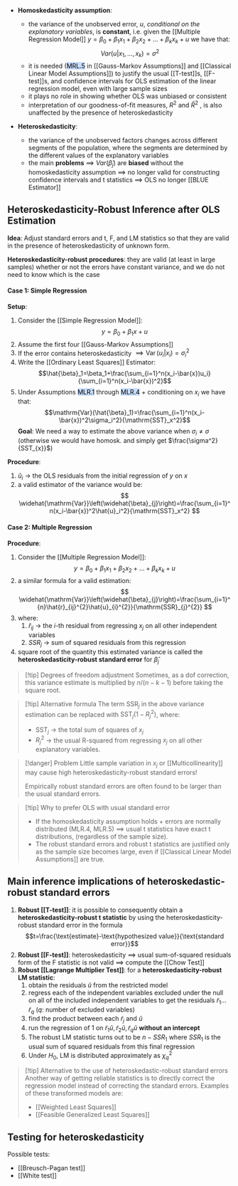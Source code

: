 
- **Homoskedasticity assumption**:
  - the variance of the unobserved error, $u$, *conditional on the explanatory variables*, is **constant**, i.e. given the [[Multiple Regression Model]] $y=\beta_0+\beta_1x_1+\beta_2x_2+...+\beta_kx_k+u$  we have that:
$$
Var(u|x_{1},\dots,x_k)=\sigma^2
$$
  - it is needed (<mark style="background: #ADCCFFA6;">MRL.5</mark> in [[Gauss-Markov Assumptions]] and [[Classical Linear Model Assumptions]]) to justify the usual [[T-test]]s, [[F-test]]s, and confidence intervals for OLS estimation of the linear regression model, even with large sample sizes
  - it plays no role in showing whether OLS was unbiased or consistent
  - interpretation of our goodness-of-fit measures, $R^2$ and $\bar{R}^2$ , is also unaffected by the presence of heteroskedasticity

- **Heteroskedasticity**:
  - the variance of the unobserved factors changes across different segments of the population, where the segments are determined by the different values of the explanatory variables
  - the main **problems** 
    $\implies$ $Var(\hat{\beta}_{j})$ are **biased** without the homoskedasticity assumption
	$\implies$ no longer valid for constructing confidence intervals and t statistics
	$\implies$ OLS no longer [[BLUE Estimator]]

## Heteroskedasticity-Robust Inference after OLS Estimation

**Idea**: 
Adjust standard errors and t, F, and LM statistics so that they are valid in the presence of heteroskedasticity of unknown form.

**Heteroskedasticity-robust procedures**:
they are valid (at least in large samples) whether or not the errors have constant variance, and we do not need to know which is the case

#### Case 1: Simple Regression

**Setup**:
1. Consider the [[Simple Regression Model]]: $$y = \beta_{0 }+ \beta_{1}x + u$$
2. Assume the first four [[Gauss-Markov Assumptions]]
3. If the error contains heteroskedasticity $\implies \operatorname{Var}(u_i|x_i)=\sigma_i^2$
4. Write the [[Ordinary Least Squares]] Estimator: $$\hat{\beta}_1=\beta_1+\frac{\sum_{i=1}^n(x_i-\bar{x})u_i}{\sum_{i=1}^n(x_i-\bar{x})^2}$$
5. Under Assumptions <mark style="background: #ADCCFFA6;">MLR.1</mark> through <mark style="background: #ADCCFFA6;">MLR.4</mark> + conditioning on $x_{i}$ we have that: $$\mathrm{Var}(\hat{\beta}_1)=\frac{\sum_{i=1}^n(x_i-\bar{x})^2\sigma_i^2}{\mathrm{SST}_x^2}$$
**Goal**:
We need a way to estimate the above variance when $\sigma_{i}\neq\sigma$ (otherwise we would have homosk. and simply get $\frac{\sigma^2}{SST_{x}}$)

**Procedure**:
1. $\hat{u}_{i}$ $\rightarrow$ the OLS residuals from the initial regression of $y$ on $x$
2. a valid estimator of the variance would be:
$$
\widehat{\mathrm{Var}}\left(\widehat{\beta}_{j}\right)=\frac{\sum_{i=1}^n(x_i-\bar{x})^2\hat{u}_i^2}{\mathrm{SST}_x^2}
$$

#### Case 2: Multiple Regression

**Procedure**:
1. Consider the [[Multiple Regression Model]]: $$y=\beta_0+\beta_1x_1+\beta_2x_2 + \dots + \beta_{k}x_{k} +u$$
2. a similar formula for a valid estimation:
$$
\widehat{\mathrm{Var}}\left(\widehat{\beta}_{j}\right)=\frac{\sum_{i=1}^{n}\hat{r}_{ij}^{2}\hat{u}_{i}^{2}}{\mathrm{SSR}_{j}^{2}}
$$
3. where:
	1. $\hat{r}_{ij}$ $\rightarrow$  the $i$-th residual from regressing $x_{j}$ on all other independent variables
	2. $SSR_{j}$ $\rightarrow$ sum of squared residuals from this regression
4. square root of the quantity this estimated variance is called the **heteroskedasticity-robust standard error** for $\hat{\beta}_{j}$

>[!tip] Degrees of freedom adjustment
>Sometimes, as a dof correction, this variance estimate is multiplied by $n/(n - k - 1)$ before taking the square root.

>[!tip] Alternative formula
>The term $\text{SSR}_j$ in the above variance estimation can be replaced with $\text{SST}_j (1 - R_j^2)$, where:
>-  $\text{SST}_j$ $\rightarrow$ the total sum of squares of $x_j$ 
>- $R_j^2$ $\rightarrow$ the usual R-squared from regressing $x_j$ on all other explanatory variables.

>[!danger] Problem
>Little sample variation in $x_{j}$ or [[Multicollinearity]] may cause high heteroskedasticity-robust standard errors!
>
>Empirically robust standard errors are often found to be larger than the usual standard errors.

>[!tip] Why to prefer OLS with usual standard error
>- If the homoskedasticity assumption holds + errors are normally distributed (MLR.4, MLR.5) $\implies$ usual t statistics have exact t distributions, (regardless of the sample size). 
>- The robust standard errors and robust t statistics are justified only as the sample size becomes large, even if [[Classical Linear Model Assumptions]] are true.

## Main inference implications of heteroskedastic-robust standard errors

1. **Robust [[T-test]]**: 
   it is possible to consequently obtain a **heteroskedasticity-robust t statistic** by using the heteroskedasticity-robust standard error in the formula $$t=\frac{\text{estimate}-\text{hypothesized value}}{\text{standard error}}$$
2. **Robust [[F-test]]**: 
   heteroskedasticity $\implies$ usual sum-of-squared residuals form of the F statistic is not valid $\implies$ compute the [[Chow Test]]
3. **Robust [[Lagrange Multiplier Test]]**: 
   for a **heteroskedasticity-robust LM statistic**:
	1. obtain the residuals $\tilde{u}$ from the restricted model 
	2. regress each of the independent variables excluded under the null on all of the included independent variables to get the residuals $\tilde{r}_{1}\dots \tilde{r}_{q}$ ($q$: number of excluded variables)
	3. find the product between each $\tilde{r}_{j}$ and $\tilde{u}$
	4. run the regression of 1 on $\tilde{r}_{1} \tilde{u},\,\tilde{r}_{2} \tilde{u},\, \tilde{r}_{q} \tilde{u}$ **without an intercept**
	5. The robust LM statistic turns out to be $n-SSR_{1}$ where $SSR_{1}$ is the usual sum of squared residuals from this final regression
	6. Under $H_{0}$, LM is distributed approximately as $\chi_{q}^2$

>[!tip] Alternative to the use of heteroskedastic-robust standard errors
>Another way of getting reliable statistics is to directly correct the regression model instead of correcting the standard errors. Examples of these transformed models are:
>- [[Weighted Least Squares]]
>- [[Feasible Generalized Least Squares]]


## Testing for heteroskedasticity

Possible tests:
- [[Breusch-Pagan test]]
- [[White test]]
